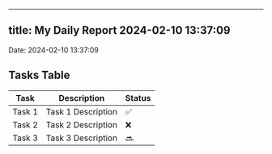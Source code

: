 
---
title: My Daily Report 2024-02-10 13:37:09
---

Date: 2024-02-10 13:37:09

## Tasks Table

| Task | Description | Status |
|------|-------------|--------|
| Task 1 | Task 1 Description | ✅ |
| Task 2 | Task 2 Description | ❌ |
| Task 3 | Task 3 Description | 🔜 |
